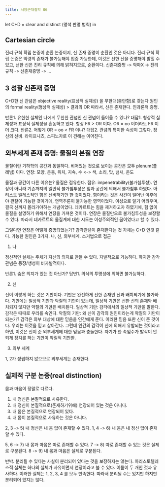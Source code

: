 ```yaml
---
title: 서양근대철학 06
---
```


let C+D = clear and distinct (명석 판명 법칙) in

## Cartesian circle

진리 규칙 확립 논증이 순환 논증이지, 신 존재 증명이 순환인 것은 아니다.
진리 규칙 확립 논증은 악령의 존재가 불가능해야 입증 가능한데, 이것은 선한 신을 증명해야 밝힐 수 있고, 선한 신은 진리 규칙에 의해 밝혀지므로, 순환이다.
신존재증명 -> 악마X -> 진리 규칙 -> 신존재증명 -> ...

## 3 성찰 신존재 증명

C+D한 신 관념은 objective reality(표상적 실제성) 을 무한대(충만함)로 갖는다
원인의 formal reality(형상적 실제성) > 결과의 OR
따라서, 신은 존재한다.
인과론적 증명.

반론1. 유한한 실체인 나에게 무한한 관념인 신 관념이 들어올 수 있나?
대답1. 형상적 실제성과 표상적 실제성을 혼동하고 있다. 항상 FR > OR 이다. OR = oo 이더라도 FR 이 더 크다.
반론2. 어떻게 OR = oo < FR 이냐?
대답2. 관념의 특이한 속성이 그렇다. 정신의 신비. 라이프니츠, 스피노자로 이 견해는 이어진다.

## 외부세계 존재 증명: 물질의 본질 연장

물질이란 기하학의 공간과 동일하다. 비어있는 것으로 보이는 공간은 모두 plenum(플레넘) 이다.
연장: 모양, 운동, 위치, 지속, 수 <-> 색, 소리, 맛, 냄새, 온도

물질과 공간이 다른 이유는?
물질은 점유한다.
점유: impenetrability(불가침투성). 연장이 아니라 기존까지의 일반적 불가침투성은 힘과 공간에 의해서 불가침투 하였다.
아리스토 텔레스적인 힘은 신비하기만 한 것이었다. 힘이라는 것은 사건이 일어난 이후에야 관찰이 가능한 것이기에, 연역추론이 불가능한 영역이었다. 이성으로 알기 어려우며, 결국 신까지 올라가야하는 개념이었다.
데카르트는 힘을 제거하고자 하였기에, 힘 없이 물질을 설명하기 위해서 연장을 가져온 것이다.
연장은 물질만으로 불가침투성을 보장할 수 있다.
따라서 데카르트의 물질계에 대한 시도는 이성주의적인 꿈이었다고 할 수 있다.

그렇다면 연장은 어떻게 증명되었는가?
감각관념이 존재한다는 것 자체는 C+D 인것 같다.
가능한 원인은 3가지. 나, 신, 외부세계. 소거법으로 접근

1) 나

정신적인 실체는 주체가 자신의 의지로 만들 수 있다. 자발적으로 가능하다.
하지만 감각관념은 등장/생성이 비자발적이다.

반론1. 숨은 의지가 있는 것 아닌가?
답변1. 의식의 투명성에 의하면 불가능하다.

2) 신

신이 이렇게 하는 것은 기만이다. 기만은 완전하게 선한 존재인 신과 배치되기에 불가하다.
기만에는 일상적 기만과 악질의 기만이 있는데, 일상적 기만은 선한 신의 존재와 배치되지 않지만 악질의 기만은 배치된다.
일상적 기만: 감각에서의 일상적 기만을 말한다. 감각은 때때로 우리를 속인다.
악질의 기만: 왜 신이 감각의 원인이라는게 악질의 기만이 되는가? 감각은 외부 대상에 대한 믿음을 인간에게 준다. 이러한 믿음 또한 신이 준 것이다. 우리는 이것을 믿고 살아간다. 그런데 인간의 감각이 신에 의해서 유발되는 것이라고 하면, 이것은 신이 준 외부세계에 대한 믿음과 충돌한다.
자기가 한 속임수가 발각이 안되게 장치를 하는 기만이 악질적 기만앋.

3) 외부 세계

1, 2가 성립하지 않으므로 외부세계는 존재한다.

## 실제적 구분 논증(real distinction)

몸과 마음이 정말로 다르다.
1) 내 정신은 본질적으로 사유한다.
2) 내 정신이 본질적으로(존재하기위해) 연장되어 있는 것은 아니다.
3) 내 몸은 본질적으로 연장되어 있다.
4) 내 몸이 본질적으로 사유하는 것은 아니다.

2, 3 -> 5) 내 정신은 내 몸 없이 존재할 수 있다.
1, 4 -> 6) 내 몸은 내 정신 없이 존재할 수 있다.

5, 6 -> 7) 내 몸과 마음은 따로 존재할 수 있다.
7 -> 8) 따로 존재할 수 있는 것은 실제로 구분된다.
8 -> 9) 내 몸과 마음은 실제로 구분된다.

반박. 분리될 수 있다는 사실이 분리되어 있다는 것을 보장하지는 않는다. 아리스토텔레스적 실체는 하나의 실체가 사유이면서 연장이라고 볼 수 있다. 이름이 두 개인 것과 유사하다. 이러한 실체는 1, 2, 3, 4 를 모두 만족한다. 따라서 분리될 수는 있지만 하지만 분리되어 있지는 않다.
